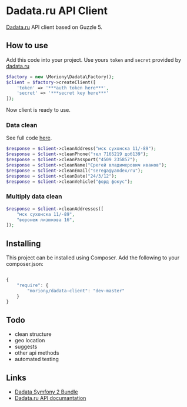 # Dadata.ru API Client

[Dadata.ru](http://dadata.ru) API client based on Guzzle 5.

## How to use

Add this code into your project. Use yours `token` and `secret` provided by [dadata.ru](http://dadata.ru)

```php
$factory = new \Moriony\Dadata\Factory();
$client = $factory->createClient([
    'token' => '***auth token here***',
    'secret' => '***secret key here***'
]);
```

Now client is ready to use.

### Data clean

See full code [here](/examples/clean.php).

```php
$response = $client->cleanAddress("мск сухонска 11/-89");
$response = $client->cleanPhone("тел 7165219 доб139");
$response = $client->cleanPassport("4509 235857");
$response = $client->cleanName("Срегей владимерович иванов");
$response = $client->cleanEmail("serega@yandex/ru");
$response = $client->cleanDate("24/3/12");
$response = $client->cleanVehicle("форд фокус");
```

### Multiply data clean

```php
$response = $client->cleanAddresses([
    "мск сухонска 11/-89",
    "воронеж лизюкова 16",
]);
```

## Installing

This project can be installed using Composer. Add the following to your
composer.json:

```javascript

{
    "require": {
        "moriony/dadata-client": "dev-master"
    }
}
```

## Todo

- clean structure
- geo location
- suggests
- other api methods
- automated testing

## Links

- [Dadata Symfony 2 Bundle](https://github.com/moriony/dadata-bundle)
- [Dadata.ru API documantation](https://dadata.ru/api/)

